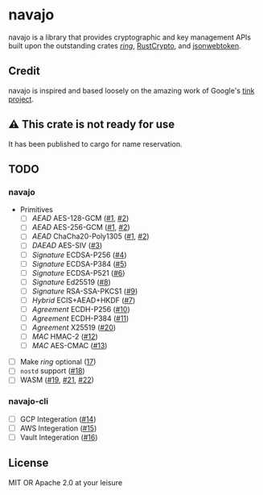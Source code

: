# navajo

navajo is a library that provides cryptographic and key management APIs built
upon the outstanding crates [_ring_](https://github.com/briansmith/ring),
[RustCrypto](https://github.com/RustCrypto), and
[jsonwebtoken](https://github.com/Keats/jsonwebtoken).

## Credit

navajo is inspired and based loosely on the amazing work of Google's [tink
project](https://github.com/google/tink).

## ⚠️ This crate is not ready for use

It has been published to cargo for name reservation.

## TODO

### navajo

-   Primitives
    -   [ ] _AEAD_ AES-128-GCM ([#1](https://github.com/chanced/navajo/issues/1), [#2](https://github.com/chanced/navajo/issues/2))
    -   [ ] _AEAD_ AES-256-GCM ([#1](https://github.com/chanced/navajo/issues/1), [#2](https://github.com/chanced/navajo/issues/2))
    -   [ ] _AEAD_ ChaCha20-Poly1305 ([#1](https://github.com/chanced/navajo/issues/1), [#2](https://github.com/chanced/navajo/issues/2))
    -   [ ] _DAEAD_ AES-SIV ([#3](https://github.com/chanced/navajo/issues/3))
    -   [ ] _Signature_ ECDSA-P256 ([#4](https://github.com/chanced/navajo/issues/4))
    -   [ ] _Signature_ ECDSA-P384 ([#5](https://github.com/chanced/navajo/issues/5))
    -   [ ] _Signature_ ECDSA-P521 ([#6](https://github.com/chanced/navajo/issues/6))
    -   [ ] _Signature_ Ed25519 ([#8](https://github.com/chanced/navajo/issues/8))
    -   [ ] _Signature_ RSA-SSA-PKCS1 ([#9](https://github.com/chanced/navajo/issues/9))
    -   [ ] _Hybrid_ ECIS+AEAD+HKDF ([#7](https://github.com/chanced/navajo/issues/7))
    -   [ ] _Agreement_ ECDH-P256 ([#10](https://github.com/chanced/navajo/issues/10))
    -   [ ] _Agreement_ ECDH-P384 ([#11](https://github.com/chanced/navajo/issues/11))
    -   [ ] _Agreement_ X25519 ([#20](https://github.com/chanced/navajo/issues/20))
    -   [ ] _MAC_ HMAC-2 ([#12](https://github.com/chanced/navajo/issues/12))
    -   [ ] _MAC_ AES-CMAC ([#13](https://github.com/chanced/navajo/issues/13))
-   [ ] Make _ring_ optional ([17](https://github.com/chanced/navajo/issues/17))
-   [ ] `nostd` support ([#18](https://github.com/chanced/navajo/issues/18))
-   [ ] WASM ([#19](https://github.com/chanced/navajo/issues/19), [#21](https://github.com/chanced/navajo/issues/21), [#22](https://github.com/chanced/navajo/issues/13))

### navajo-cli

-   [ ] GCP Integeration ([#14](https://github.com/chanced/navajo/issues/14))
-   [ ] AWS Integeration ([#15](https://github.com/chanced/navajo/issues/15))
-   [ ] Vault Integeration ([#16](https://github.com/chanced/navajo/issues/16))

## License

MIT OR Apache 2.0 at your leisure
